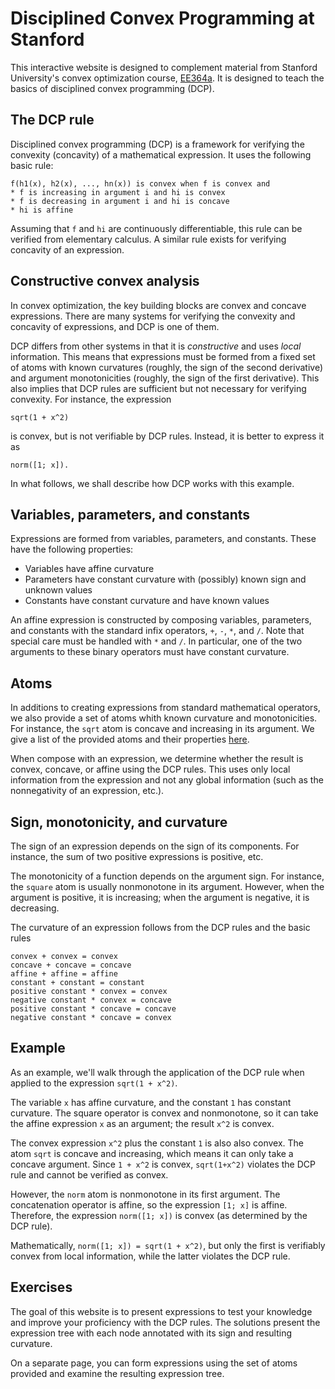 Disciplined Convex Programming at Stanford
==========================================

This interactive website is designed to complement material from Stanford
University's convex optimization course, [EE364a](http://www.stanford.edu/class/ee364a).
It is designed to teach the basics of disciplined convex programming (DCP).

The DCP rule
------------
Disciplined convex programming (DCP) is a framework for verifying the
convexity (concavity) of a mathematical expression. It uses the following
basic rule:

    f(h1(x), h2(x), ..., hn(x)) is convex when f is convex and
    * f is increasing in argument i and hi is convex
    * f is decreasing in argument i and hi is concave
    * hi is affine

Assuming that `f` and `hi` are continuously differentiable, this rule can be
verified from elementary calculus. A similar rule exists for verifying
concavity of an expression.

Constructive convex analysis
----------------------------
In convex optimization, the key building blocks are convex and concave
expressions. There are many systems for verifying the convexity and concavity
of expressions, and DCP is one of them.

DCP differs from other systems in that it is _constructive_ and uses _local_
information. This means that expressions must be formed from a fixed set of
atoms with known curvatures (roughly, the sign of the second derivative) and
argument monotonicities (roughly, the sign of the first derivative). This also
implies that DCP rules are sufficient but not necessary for verifying
convexity. For instance, the expression

    sqrt(1 + x^2)

is convex, but is not verifiable by DCP rules. Instead, it is better to
express it as

    norm([1; x]).

In what follows, we shall describe how DCP works with this example.


Variables, parameters, and constants
------------------------------------
Expressions are formed from variables, parameters, and constants. These have
the following properties:

* Variables have affine curvature
* Parameters have constant curvature with (possibly) known sign and
unknown values
* Constants have constant curvature and have known values

An affine expression is constructed by composing variables, parameters, and
constants with the standard infix operators, `+`, `-`, `*`, and `/`. Note that
special care must be handled with `*` and `/`. In particular, one of the two
arguments to these binary operators must have constant curvature.

Atoms
-----
In additions to creating expressions from standard mathematical operators, we
also provide a set of atoms whith known curvature and monotonicities. For
instance, the `sqrt` atom is concave and increasing in its argument. We give
a list of the provided atoms and their properties [here](http://google.com).

When compose with an expression, we determine whether the result is convex,
concave, or affine using the DCP rules. This uses only local information from
the expression and not any global information (such as the nonnegativity of
an expression, etc.).

Sign, monotonicity, and curvature
---------------------------------
The sign of an expression depends on the sign of its components. For instance,
the sum of two positive expressions is positive, etc.

The monotonicity of a function depends on the argument sign. For instance,
the `square` atom is usually nonmonotone in its argument. However, when the
argument is positive, it is increasing; when the argument is negative, it is
decreasing.

The curvature of an expression follows from the DCP rules and the basic rules

    convex + convex = convex
    concave + concave = concave
    affine + affine = affine
    constant + constant = constant
    positive constant * convex = convex
    negative constant * convex = concave
    positive constant * concave = concave
    negative constant * concave = convex


Example
-------
As an example, we'll walk through the application of the DCP rule when applied
to the expression `sqrt(1 + x^2)`.

The variable `x` has affine curvature, and the constant `1` has constant
curvature. The square operator is convex and nonmonotone, so it can take
the affine expression `x` as an argument; the result `x^2` is convex.

The convex expression `x^2` plus the constant `1` is also also convex. The
atom `sqrt` is concave and increasing, which means it can only take a concave
argument. Since `1 + x^2` is convex, `sqrt(1+x^2)` violates the DCP rule and
cannot be verified as convex.

However, the `norm` atom is nonmonotone in its first argument. The
concatenation operator is affine, so the expression `[1; x]` is affine.
Therefore, the expression `norm([1; x])` is convex (as determined by the DCP
rule).

Mathematically, `norm([1; x]) = sqrt(1 + x^2)`, but only the first is
verifiably convex from local information, while the latter violates the DCP
rule.


Exercises
---------
The goal of this website is to present expressions to test your knowledge and
improve your proficiency with the DCP rules. The solutions present the
expression tree with each node annotated with its sign and resulting
curvature.

On a separate page, you can form expressions using the set of atoms provided
and examine the resulting expression tree.

